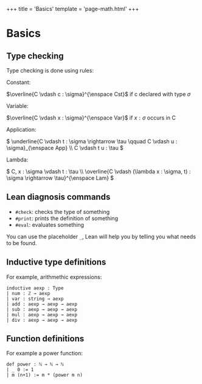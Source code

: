 +++
title = 'Basics'
template = 'page-math.html'
+++

# Basics
## Type checking

Type checking is done using rules:

Constant:

$\overline{C \vdash c : \sigma}^{\enspace Cst}$ if c declared with type $\sigma$

Variable:

$\overline{C \vdash x : \sigma}^{\enspace Var}$ if $x : \sigma$ occurs in C

Application:

$
\underline{C \vdash t : \sigma \rightarrow \tau \qquad C \vdash u : \sigma}_{\enspace App} \\\\
C \vdash t u : \tau
$

Lambda:

$
C, x : \sigma \vdash t : \tau \\\\
\overline{C \vdash (\lambda x : \sigma, t) : \sigma \rightarrow \tau}^{\enspace Lam}
$

## Lean diagnosis commands
* `#check`: checks the type of something
* `#print`: prints the definition of something
* `#eval`: evaluates something

You can use the placeholder `_`, Lean will help you by telling you what needs to be found.

## Inductive type definitions
For example, arithmethic expressions:

```lean
inductive aexp : Type
| num : ℤ → aexp
| var : string → aexp
| add : aexp → aexp → aexp
| sub : aexp → aexp → aexp
| mul : aexp → aexp → aexp
| div : aexp → aexp → aexp
```

## Function definitions
For example a power function:

```lean
def power : ℕ → ℕ → ℕ
| _ 0 := 1
| m (n+1) := m * (power m n)
```
